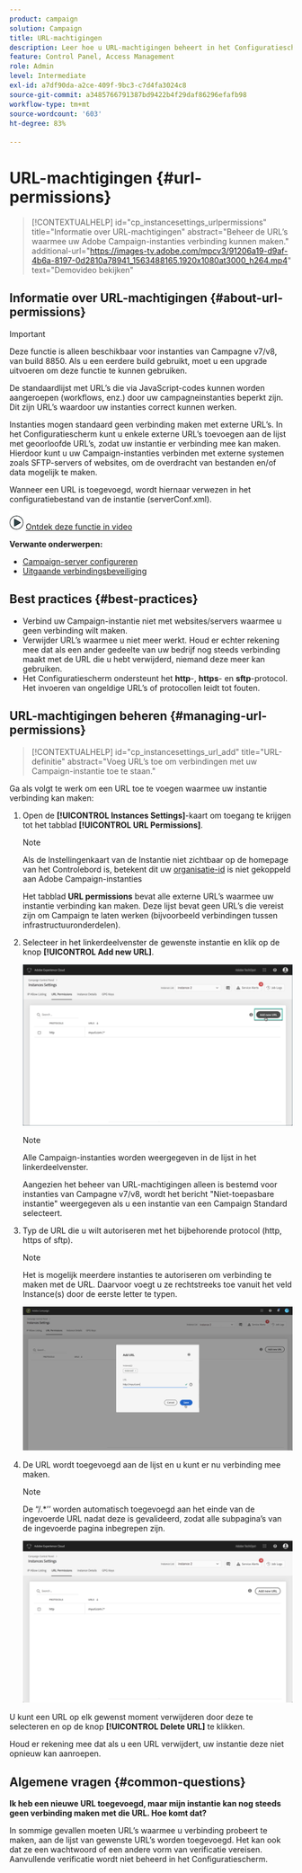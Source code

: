 ```yaml
---
product: campaign
solution: Campaign
title: URL-machtigingen
description: Leer hoe u URL-machtigingen beheert in het Configuratiescherm
feature: Control Panel, Access Management
role: Admin
level: Intermediate
exl-id: a7df90da-a2ce-409f-9bc3-c7d4fa3024c8
source-git-commit: a3485766791387bd9422b4f29daf86296efafb98
workflow-type: tm+mt
source-wordcount: '603'
ht-degree: 83%

---
```


# URL-machtigingen {#url-permissions}

>[!CONTEXTUALHELP]
>id="cp_instancesettings_urlpermissions"
>title="Informatie over URL-machtigingen"
>abstract="Beheer de URL’s waarmee uw Adobe Campaign-instanties verbinding kunnen maken."
>additional-url="https://images-tv.adobe.com/mpcv3/91206a19-d9af-4b6a-8197-0d2810a78941_1563488165.1920x1080at3000_h264.mp4" text="Demovideo bekijken"

## Informatie over URL-machtigingen {#about-url-permissions}

>[!IMPORTANT]
>
>Deze functie is alleen beschikbaar voor instanties van Campagne v7/v8, van build 8850. Als u een eerdere build gebruikt, moet u een upgrade uitvoeren om deze functie te kunnen gebruiken.

De standaardlijst met URL’s die via JavaScript-codes kunnen worden aangeroepen (workflows, enz.) door uw campagneinstanties beperkt zijn. Dit zijn URL’s waardoor uw instanties correct kunnen werken.

Instanties mogen standaard geen verbinding maken met externe URL’s. In het Configuratiescherm kunt u enkele externe URL’s toevoegen aan de lijst met geoorloofde URL’s, zodat uw instantie er verbinding mee kan maken. Hierdoor kunt u uw Campaign-instanties verbinden met externe systemen zoals SFTP-servers of websites, om de overdracht van bestanden en/of data mogelijk te maken.

Wanneer een URL is toegevoegd, wordt hiernaar verwezen in het configuratiebestand van de instantie (serverConf.xml).

![](assets/do-not-localize/how-to-video.png) [Ontdek deze functie in video](https://experienceleague.adobe.com/docs/campaign-classic-learn/control-panel/instance-settings/adding-url-permissions.html?lang=nl-NL#instance-settings)

**Verwante onderwerpen:**

* [Campaign-server configureren](https://experienceleague.adobe.com/docs/campaign-classic/using/installing-campaign-classic/additional-configurations/configuring-campaign-server.html?lang=nl-NL)
* [Uitgaande verbindingsbeveiliging](https://experienceleague.adobe.com/docs/campaign-classic/using/installing-campaign-classic/security-privacy/server-configuration.html?lang=nl-NL#outgoing-connection-protection)

## Best practices {#best-practices}

* Verbind uw Campaign-instantie niet met websites/servers waarmee u geen verbinding wilt maken.
* Verwijder URL’s waarmee u niet meer werkt. Houd er echter rekening mee dat als een ander gedeelte van uw bedrijf nog steeds verbinding maakt met de URL die u hebt verwijderd, niemand deze meer kan gebruiken.
* Het Configuratiescherm ondersteunt het **http**-, **https**- en **sftp**-protocol. Het invoeren van ongeldige URL’s of protocollen leidt tot fouten.

## URL-machtigingen beheren {#managing-url-permissions}

>[!CONTEXTUALHELP]
>id="cp_instancesettings_url_add"
>title="URL-definitie"
>abstract="Voeg URL’s toe om verbindingen met uw Campaign-instantie toe te staan."

Ga als volgt te werk om een URL toe te voegen waarmee uw instantie verbinding kan maken:

1. Open de **[!UICONTROL Instances Settings]**-kaart om toegang te krijgen tot het tabblad **[!UICONTROL URL Permissions]**.

   >[!NOTE]
   >
   >Als de Instellingenkaart van de Instantie niet zichtbaar op de homepage van het Controlebord is, betekent dit uw [organisatie-id](https://experienceleague.adobe.com/docs/core-services/interface/administration/organizations.html?lang=nl) is niet gekoppeld aan Adobe Campaign-instanties
   >
   >Het tabblad <b><span class="uicontrol">URL permissions</span></b> bevat alle externe URL’s waarmee uw instantie verbinding kan maken. Deze lijst bevat geen URL’s die vereist zijn om Campaign te laten werken (bijvoorbeeld verbindingen tussen infrastructuuronderdelen).

1. Selecteer in het linkerdeelvenster de gewenste instantie en klik op de knop **[!UICONTROL Add new URL]**.

   ![](assets/add_url1.png)

   >[!NOTE]
   >
   >Alle Campaign-instanties worden weergegeven in de lijst in het linkerdeelvenster.
   >
   >Aangezien het beheer van URL-machtigingen alleen is bestemd voor instanties van Campagne v7/v8, wordt het bericht &quot;Niet-toepasbare instantie&quot; weergegeven als u een instantie van een Campaign Standard selecteert.

1. Typ de URL die u wilt autoriseren met het bijbehorende protocol (http, https of sftp).

   >[!NOTE]
   >
   >Het is mogelijk meerdere instanties te autoriseren om verbinding te maken met de URL. Daarvoor voegt u ze rechtstreeks toe vanuit het veld Instance(s) door de eerste letter te typen.

   ![](assets/add_url2.png)

1. De URL wordt toegevoegd aan de lijst en u kunt er nu verbinding mee maken.

   >[!NOTE]
   >
   >De “/.*’’ worden automatisch toegevoegd aan het einde van de ingevoerde URL nadat deze is gevalideerd, zodat alle subpagina’s van de ingevoerde pagina inbegrepen zijn.

   ![](assets/add_url_listnew.png)

U kunt een URL op elk gewenst moment verwijderen door deze te selecteren en op de knop **[!UICONTROL Delete URL]** te klikken.

Houd er rekening mee dat als u een URL verwijdert, uw instantie deze niet opnieuw kan aanroepen.

## Algemene vragen {#common-questions}

**Ik heb een nieuwe URL toegevoegd, maar mijn instantie kan nog steeds geen verbinding maken met die URL. Hoe komt dat?**

In sommige gevallen moeten URL’s waarmee u verbinding probeert te maken, aan de lijst van gewenste URL’s worden toegevoegd. Het kan ook dat ze een wachtwoord of een andere vorm van verificatie vereisen. Aanvullende verificatie wordt niet beheerd in het Configuratiescherm.
